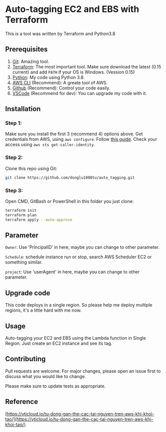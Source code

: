 # Auto-tagging EC2 and EBS with Terraform

This is a tool was written by Terraform and Python3.8

## Prerequisites
1. [Git](https://git-scm.com/downloads): Amazing tool.
2. [Terraform](https://www.terraform.io/downloads.html): The most important tool. Make sure download the latest (0.15 current) and add ```PATH``` if your OS is Windows. (Vession 0.15)
3. [Python](https://www.python.org/downloads/): My code using Python 3.8.
4. [AWS CLI](https://docs.aws.amazon.com/cli/latest/userguide/cli-chap-install.html) (Recommend): A greate tool of AWS.
5. [Github](https://github.com/) (Recommend): Control your code easily.
6. [VSCode](https://code.visualstudio.com/download) (Recommend for dev): You can upgrade my code with it.

## Installation

### Step 1: 
Make sure you install the first 3 (recommend 4) options above.
Get credentials from AWS, using ```aws configure```.
Follow [this guide](https://docs.aws.amazon.com/cli/latest/userguide/cli-chap-configure.html). 
Check your access using ```aws sts get-caller-identity```.

### Step 2:
Clone this repo using Git:
```bash
git clone https://github.com/donglu1000tu/auto_tagging.git
```
### Step 3:
Open CMD, GitBash or PowerShell in this folder you just clone:
```bash
terraform init
terraform plan 
terraform apply --auto-approve 
```
## Parameter
```Owner```: Use 'PrincipalID' in here, maybe you can change to other parameter.

```Schedule```: schedule instance run or stop, search AWS Scheduler EC2 or something similar.

```project```: Use 'userAgent' in here, maybe you can change to other parameter.
## Upgrade code
This code deploys in a single region. So please help me deploy multiple regions, it's a little hard with me now.
## Usage

Auto-tagging your EC2 and EBS using the Lambda function in Single Region. 
Just create an EC2 instance and see its tag.

## Contributing
Pull requests are welcome. For major changes, please open an issue first to discuss what you would like to change.

Please make sure to update tests as appropriate.

## Reference
[https://vticloud.io/tu-dong-gan-the-cac-tai-nguyen-tren-aws-khi-khoi-tao/](https://vticloud.io/tu-dong-gan-the-cac-tai-nguyen-tren-aws-khi-khoi-tao/)
